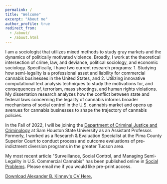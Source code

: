 ```yaml
---
permalink: /
title: "Welcome"
excerpt: "About me"
author_profile: true
redirect_from: 
  - /about/
  - /about.html
---
```



I am a sociologist that utilizes mixed methods to study gray markets and the dynamics of politically motivated violence. Broadly, I work at the theoretical intersection of crime, law, and deviance, political sociology, and economic sociology. Specifically, I have two current research programs: 1. Studying how semi-legality is a professional asset and liability for commercial cannabis businesses in the United States, and 2. Utilizing innovative computational text analysis techniques to study the motivations for, and consequences of, terrorism, mass shootings, and human rights violations. My dissertation research analyzes how the conflict between state and federal laws concerning the legality of cannabis informs broader mechanisms of social control in the U.S. cannabis market and opens up avenues for cannabis businesses to shape the trajectory of cannabis policies.

In the Fall of 2022, I will be joining the [Department of Criminal Justice and Criminology](https://www.shsu.edu/academics/cj-crim/) at Sam Houston State University as an Assistant Professor. Formerly, I worked as a Research & Evaluation Specialist at the Pima County Superior Court to conduct process and outcome evaluations of pre-indictment diversion programs in the greater Tucson area. 

My most recent article "Surveillance, Social Control, and Managing Semi-Legality in U.S. Commercial Cannabis" has been published online in [Social Problems](https://doi.org/10.1093/socpro/spac037). Please email me if you would like pre-print access.

[Download Alexander B. Kinney's CV Here.](https://www.alexanderkinney.com/files/CV21.pdf) 
